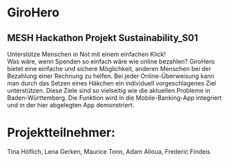 #  GiroHero
## MESH Hackathon Projekt Sustainability_S01

Unterstütze Menschen in Not mit einem einfachen Klick!\
Was wäre, wenn Spenden so einfach wäre wie online bezahlen? GiroHero bietet eine einfache und sichere Möglichkeit, anderen Menschen bei der Bezahlung einer Rechnung zu helfen. Bei jeder Online-Überweisung kann man durch das Setzen eines Häkchen ein individuell vorgeschlagenes Ziel unterstützen. Diese Ziele sind so vielseitig wie die aktuellen Probleme in Baden-Württemberg. Die Funktion wird in die Mobile-Banking-App integriert und in der hier abgelegten App demonstriert. 

# Projektteilnehmer:

Tina Höflich,
Lena Gerken,
Maurice Tonn,
Adam Alioua,
Frederic Findeis
